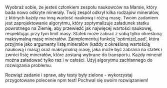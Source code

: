 Wyobraź sobie, że jesteś członkiem zespołu naukowców na Marsie, który bada nowo odkryte minerały. Twój zespół odkrył kilka rodzajów minerałów, z których każdy ma inną wartość naukową i różną masę. Twoim zadaniem jest zaprojektowanie algorytmu, który zoptymalizuje załadunek statku powrotnego na Ziemię, aby przewieźć jak najwięcej wartości naukowej, respektując przy tym limit masy. Statek może zabrać z sobą tylko określoną maksymalną masę minerałów. Zaimplementuj funkcję 'optimizeLoad', która przyjmie jako argumenty listę minerałów (każdy z określoną wartością naukową i masą) oraz maksymalną masę, jaka może być zabrana na statek i zwróci listę minerałów, które zostaną wybrane do transportu. Każdy minerał można załadować tylko raz i w całości. Użyj algorytmu zachłannego do rozwiązania problemu.

Rozwiąż zadanie i spraw, aby testy były zielone - wykorzystaj przygotowane polecenie npm test! Pochwal się swoim rozwiązaniem!